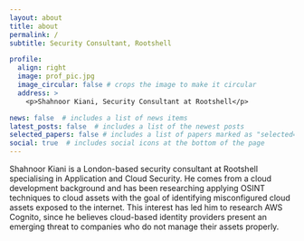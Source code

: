 ```yaml
---
layout: about
title: about
permalink: /
subtitle: Security Consultant, Rootshell

profile:
  align: right
  image: prof_pic.jpg
  image_circular: false # crops the image to make it circular
  address: >
    <p>Shahnoor Kiani, Security Consultant at Rootshell</p>

news: false  # includes a list of news items
latest_posts: false  # includes a list of the newest posts
selected_papers: false # includes a list of papers marked as "selected={true}"
social: true  # includes social icons at the bottom of the page
---
```


Shahnoor Kiani is a London-based security consultant at Rootshell specialising in Application and Cloud Security. He comes from a cloud development background and has been researching applying OSINT techniques to cloud assets with the goal of identifying misconfigured cloud assets exposed to the internet. This interest has led him to research AWS Cognito, since he believes cloud-based identity providers present an emerging threat to companies who do not manage their assets properly.
